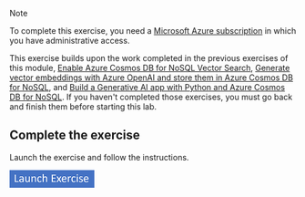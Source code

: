 
> [!NOTE]
> To complete this exercise, you need a [Microsoft Azure subscription](https://azure.microsoft.com/free) in which you have administrative access.

This exercise builds upon the work completed in the previous exercises of this module, [Enable Azure Cosmos DB for NoSQL Vector Search](https://go.microsoft.com/fwlink/?linkid=2305208), [Generate vector embeddings with Azure OpenAI and store them in Azure Cosmos DB for NoSQL](https://go.microsoft.com/fwlink/?linkid=2304727), and [Build a Generative AI app with Python and Azure Cosmos DB for NoSQL](https://go.microsoft.com/fwlink/?linkid=2305017). If you haven't completed those exercises, you must go back and finish them before starting this lab.

## Complete the exercise

Launch the exercise and follow the instructions.

[![Button to launch exercise.](../media/launch-exercise.png)](https://go.microsoft.com/fwlink/?linkid=2305018)